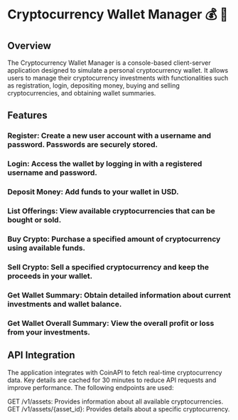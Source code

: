 # Cryptocurrency Wallet Manager 💰 💸
## Overview
The Cryptocurrency Wallet Manager is a console-based client-server application designed to simulate a personal cryptocurrency wallet. It allows users to manage their cryptocurrency investments with functionalities such as registration, login, depositing money, buying and selling cryptocurrencies, and obtaining wallet summaries.

## Features
### Register: Create a new user account with a username and password. Passwords are securely stored.
### Login: Access the wallet by logging in with a registered username and password.
### Deposit Money: Add funds to your wallet in USD.
### List Offerings: View available cryptocurrencies that can be bought or sold.
### Buy Crypto: Purchase a specified amount of cryptocurrency using available funds.
### Sell Crypto: Sell a specified cryptocurrency and keep the proceeds in your wallet.
### Get Wallet Summary: Obtain detailed information about current investments and wallet balance.
### Get Wallet Overall Summary: View the overall profit or loss from your investments.
## API Integration
The application integrates with CoinAPI to fetch real-time cryptocurrency data. Key details are cached for 30 minutes to reduce API requests and improve performance. The following endpoints are used:

GET /v1/assets: Provides information about all available cryptocurrencies.
GET /v1/assets/{asset_id}: Provides details about a specific cryptocurrency.
